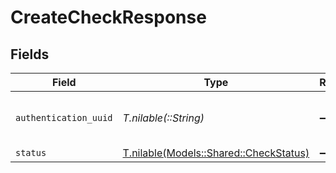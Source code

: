 # CreateCheckResponse


## Fields

| Field                                                                        | Type                                                                         | Required                                                                     | Description                                                                  | Example                                                                      |
| ---------------------------------------------------------------------------- | ---------------------------------------------------------------------------- | ---------------------------------------------------------------------------- | ---------------------------------------------------------------------------- | ---------------------------------------------------------------------------- |
| `authentication_uuid`                                                        | *T.nilable(::String)*                                                        | :heavy_minus_sign:                                                           | The UUID of the corresponding authentication.                                |                                                                              |
| `status`                                                                     | [T.nilable(Models::Shared::CheckStatus)](../../models/shared/checkstatus.md) | :heavy_minus_sign:                                                           | N/A                                                                          | valid                                                                        |